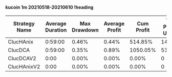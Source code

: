 #### kucoin 1m 20210518-20210610 !heading
| Strategy Name | Average Duration | Max Drawdown | Average Profit | Cum Profit | Tot Profit USDT | Trade Count | Win Rate |
| ------------- | ---------------- | ------------ | -------------- | ---------- | --------------- | ----------- | -------- |
| ClucHAnix     | 0:59:00          | 0.46%        | 0.44%          | 514.85%    | 140.35          | 1182        | 69.20%   |
| ClucDCA       | 0:59:00          | 0.35%        | 0.89%          | 1050.05%   | 53.06           | 1183        | 70.84%   |
| ClucDCAV2     | 0:00             | 0.00%        | 0.00%          | 0.00%      | 0               | 0           | NaN%     |
| ClucHAnixV2   | 0:00             | 0.00%        | 0.00%          | 0.00%      | 0               | 0           | NaN%     |